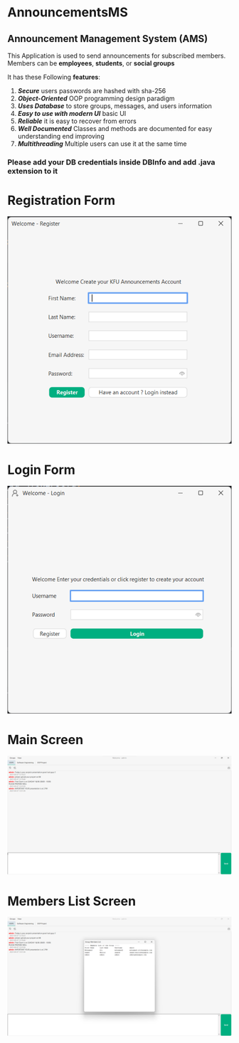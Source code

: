 # AnnouncementsMS
## Announcement Management System (AMS)
This Application is used to send announcements for subscribed members.
Members can be **employees**, **students**, or **social groups**

It has these Following **features**:
1. ***Secure*** users passwords are hashed with sha-256
2. ***Object-Oriented*** OOP programming design paradigm
3. ***Uses Database*** to store groups, messages, and users information
4. ***Easy to use with modern UI*** basic UI
5. ***Reliable*** it is easy to recover from errors
6. ***Well Documented*** Classes and methods are documented for easy understanding end improving
7. ***Multithreading*** Multiple users can use it at the same time

### Please add your DB credentials inside DBInfo and add .java extension to it

# Registration Form
![Registration Form](https://github.com/Xor01/AnnouncementsMS/blob/826616d9952b04ecfb585685b19003c7e8e0bbae/assets/reg.png)

# Login Form
![Login Form](https://github.com/Xor01/AnnouncementsMS/blob/826616d9952b04ecfb585685b19003c7e8e0bbae/assets/login.png)

# Main Screen
![Main Screen](https://github.com/Xor01/AnnouncementsMS/blob/826616d9952b04ecfb585685b19003c7e8e0bbae/assets/mainScreen.png)

# Members List Screen
![Members List Screen](https://github.com/Xor01/AnnouncementsMS/blob/826616d9952b04ecfb585685b19003c7e8e0bbae/assets/membersList.png)

